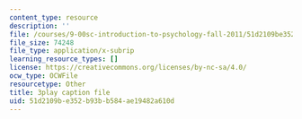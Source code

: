 ```yaml
---
content_type: resource
description: ''
file: /courses/9-00sc-introduction-to-psychology-fall-2011/51d2109be352b93bb584ae19482a610d_v4ur5mna060.srt
file_size: 74248
file_type: application/x-subrip
learning_resource_types: []
license: https://creativecommons.org/licenses/by-nc-sa/4.0/
ocw_type: OCWFile
resourcetype: Other
title: 3play caption file
uid: 51d2109b-e352-b93b-b584-ae19482a610d
---
```

